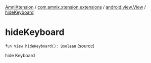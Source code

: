 [AmniXtension](../../index.md) / [com.amnix.xtension.extensions](../index.md) / [android.view.View](index.md) / [hideKeyboard](./hide-keyboard.md)

# hideKeyboard

`fun View.hideKeyboard(): `[`Boolean`](https://kotlinlang.org/api/latest/jvm/stdlib/kotlin/-boolean/index.html) [(source)](https://github.com/AmniX/AmniXTension/tree/master/AmniXtension/src/main/java/com/amnix/xtension/extensions/ViewExtensions.kt#L54)

hide Keyboard

